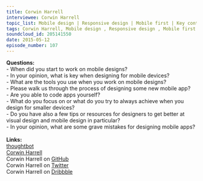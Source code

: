 ```yaml
--- 
title: Corwin Harrell
interviewee: Corwin Harrell
topic_list: Mobile design | Responsive design | Mobile first | Key content | Navigation | Multiple screens | Design process | Tools | Design patterns | iOS & Swift | Improving skills | 
tags: Corwin Harrell, Mobile design , Responsive design , Mobile first , Key content , Navigation , Multiple screens , Design process , Tools , Design patterns , iOS  Swift , Improving skills , 
soundcloud_id: 205141550
date: 2015-05-12
episode_number: 107
---
```

 
<p class="show_notes_display"><b>Questions:</b><br>- When did you start to work on mobile designs?<br>- In your opinion, what is key when designing for mobile devices?<br>- What are the tools you use when you work on mobile designs?<br>- Please walk us through the process of designing some new mobile app?<br>- Are you able to code apps yourself?<br>- What do you focus on or what do you try to always achieve when you design for smaller devices?<br>- Do you have also a few tips or resources for designers to get better at visual design and mobile design in particular?<br>- In your opinion, what are some grave mistakes for designing mobile apps?<br><br><b>Links:</b><br><a rel="nofollow" target="_blank" href="https://thoughtbot.com/">thoughtbot</a><br><a rel="nofollow" target="_blank" href="http://corwinharrell.com/">Corwin Harrell</a><br>Corwin Harrell on <a rel="nofollow" target="_blank" href="https://github.com/corwinharrell">GitHub</a><br>Corwin Harrell on <a rel="nofollow" target="_blank" href="https://twitter.com/corwinharrell">Twitter</a><br>Corwin Harrell on <a rel="nofollow" target="_blank" href="https://dribbble.com/corwinharrell">Dribbble</a><br><br></p>
